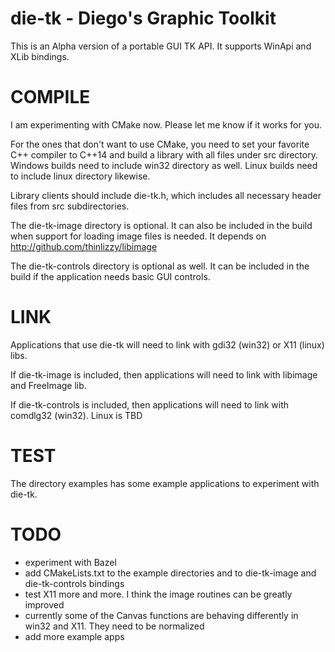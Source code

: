 # die-tk - Diego's Graphic Toolkit
This is an Alpha version of a portable GUI TK API. It supports WinApi and XLib bindings.

# COMPILE
I am experimenting with CMake now. Please let me know if it works for you.

For the ones that don't want to use CMake, you need to set your favorite C++ compiler to C++14 and build a library with all files under src directory.
Windows builds need to include win32 directory as well.
Linux builds need to include linux directory likewise.

Library clients should include die-tk.h, which includes all necessary header files from src subdirectories.

The die-tk-image directory is optional. It can also be included in the build when support for loading image files is needed. It depends on http://github.com/thinlizzy/libimage

The die-tk-controls directory is optional as well. It can be included in the build if the application needs basic GUI controls.

# LINK
Applications that use die-tk will need to link with gdi32 (win32) or X11 (linux) libs.

If die-tk-image is included, then applications will need to link with libimage and FreeImage lib.

If die-tk-controls is included, then applications will need to link with comdlg32 (win32). Linux is TBD

# TEST
The directory examples has some example applications to experiment with die-tk.

# TODO
- experiment with Bazel
- add CMakeLists.txt to the example directories and to die-tk-image and die-tk-controls bindings
- test X11 more and more. I think the image routines can be greatly improved
- currently some of the Canvas functions are behaving differently in win32 and X11. They need to be normalized
- add more example apps
